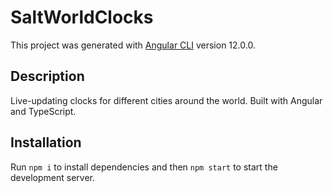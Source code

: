 # SaltWorldClocks

This project was generated with [Angular CLI](https://github.com/angular/angular-cli) version 12.0.0.

## Description

Live-updating clocks for different cities around the world. Built with Angular and TypeScript.

## Installation

Run `npm i` to install dependencies and then `npm start` to start the development server.
